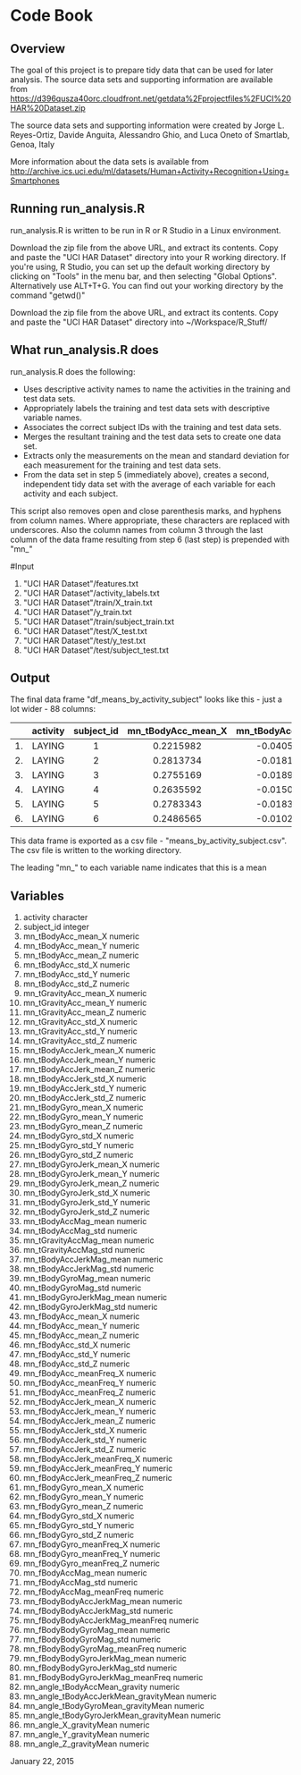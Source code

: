 # Code Book

## Overview
The goal of this project is to prepare tidy data that can be used for later analysis. The source data sets and supporting information are available from https://d396qusza40orc.cloudfront.net/getdata%2Fprojectfiles%2FUCI%20HAR%20Dataset.zip 

The source data sets and supporting information were created by Jorge L. Reyes-Ortiz, Davide Anguita, Alessandro Ghio, and Luca Oneto of Smartlab, Genoa, Italy

More information about the data sets is available from http://archive.ics.uci.edu/ml/datasets/Human+Activity+Recognition+Using+Smartphones

## Running run_analysis.R

run_analysis.R is written to be run in R or R Studio in a Linux environment.

Download the zip file from the above URL, and extract its contents. Copy and paste the "UCI HAR Dataset" directory into your R working directory. 
If you're using, R Studio, you can set up the default working directory by clicking on "Tools" in the menu bar, and then selecting "Global Options". Alternatively use ALT+T+G.
You can find out your working directory by the command "getwd()" 

Download the zip file from the above URL, and extract its contents. Copy and paste the "UCI HAR Dataset" directory into ~/Workspace/R_Stuff/


## What run_analysis.R does

run_analysis.R does the following:
* Uses descriptive activity names to name the activities in the training and test data sets.
* Appropriately labels the training and test data sets with descriptive variable names.
* Associates the correct subject IDs with the training and test data sets.
* Merges the resultant training and the test data sets to create one data set. 
* Extracts only the measurements on the mean and standard deviation for each measurement for the training and test data sets.
* From the data set in step 5 (immediately above), creates a second, independent tidy data set with the average of each variable for each activity and each subject.

This script also removes open and close parenthesis marks, and hyphens from column names. Where appropriate, these characters are replaced with underscores. Also the column names from column 3 through the last column of the data frame resulting from step 6 (last step) is prepended with "mn_"

#Input

1. "UCI HAR Dataset"/features.txt
2. "UCI HAR Dataset"/activity_labels.txt
3. "UCI HAR Dataset"/train/X_train.txt
4. "UCI HAR Dataset"/y_train.txt
5. "UCI HAR Dataset"/train/subject_train.txt
6. "UCI HAR Dataset"/test/X_test.txt
7. "UCI HAR Dataset"/test/y_test.txt
8. "UCI HAR Dataset"/test/subject_test.txt

## Output

The final data frame "df_means_by_activity_subject" looks like this - just a lot wider - 88 columns:

|    | activity | subject_id |  mn_tBodyAcc_mean_X | mn_tBodyAcc_mean_Y | mn_tBodyAcc_mean_Z | mn_tBodyAcc_std_X |
|:--:|:--------:|:----------:|:-------------------:|:------------------:|:------------------:|:-----------------:|
| 1. |  LAYING  |      1     |   0.2215982         | -0.04051395        | -0.1132036         | -0.9280565        |
| 2. |  LAYING  |      2     |   0.2813734         | -0.01815874        | -0.1072456         | -0.9740595        | 
| 3. |  LAYING  |      3     |   0.2755169         | -0.01895568        | -0.1013005         | -0.9827766        |
| 4. |  LAYING  |      4     |   0.2635592         | -0.01500318        | -0.1106882         | -0.9541937        |
| 5. |  LAYING  |      5     |   0.2783343         | -0.01830421        | -0.1079376         | -0.9659345        | 
| 6. |  LAYING  |      6     |   0.2486565         | -0.01025292        | -0.1331196         | -0.9340494        |

This data frame is exported as a csv file - "means_by_activity_subject.csv". The csv file is written to the working directory.

The leading "mn_" to each variable name indicates that this is a mean

## Variables
1.	activity					character
2.	subject_id					integer
3.	mn_tBodyAcc_mean_X				numeric
4.	mn_tBodyAcc_mean_Y				numeric
5.	mn_tBodyAcc_mean_Z				numeric
6.	mn_tBodyAcc_std_X				numeric
7.	mn_tBodyAcc_std_Y				numeric 
8.	mn_tBodyAcc_std_Z				numeric
9.	mn_tGravityAcc_mean_X				numeric
10.	mn_tGravityAcc_mean_Y				numeric
11.	mn_tGravityAcc_mean_Z				numeric
12.	mn_tGravityAcc_std_X				numeric
13.	mn_tGravityAcc_std_Y				numeric
14.	mn_tGravityAcc_std_Z				numeric
15.	mn_tBodyAccJerk_mean_X				numeric
16.	mn_tBodyAccJerk_mean_Y				numeric
17.	mn_tBodyAccJerk_mean_Z				numeric
18.	mn_tBodyAccJerk_std_X				numeric
19.	mn_tBodyAccJerk_std_Y				numeric
20.	mn_tBodyAccJerk_std_Z				numeric
21.	mn_tBodyGyro_mean_X				numeric
22.	mn_tBodyGyro_mean_Y				numeric
23.	mn_tBodyGyro_mean_Z				numeric
24.	mn_tBodyGyro_std_X				numeric
25.	mn_tBodyGyro_std_Y				numeric
26.	mn_tBodyGyro_std_Z				numeric
27.	mn_tBodyGyroJerk_mean_X				numeric
28.	mn_tBodyGyroJerk_mean_Y				numeric
29.	mn_tBodyGyroJerk_mean_Z				numeric
30.	mn_tBodyGyroJerk_std_X				numeric
31.	mn_tBodyGyroJerk_std_Y				numeric
32.	mn_tBodyGyroJerk_std_Z				numeric
33.	mn_tBodyAccMag_mean				numeric
34.	mn_tBodyAccMag_std				numeric
35.	mn_tGravityAccMag_mean				numeric
36.	mn_tGravityAccMag_std				numeric
37.	mn_tBodyAccJerkMag_mean				numeric
38.	mn_tBodyAccJerkMag_std				numeric
39.	mn_tBodyGyroMag_mean				numeric
40.	mn_tBodyGyroMag_std				numeric
41.	mn_tBodyGyroJerkMag_mean			numeric
42.	mn_tBodyGyroJerkMag_std				numeric
43.	mn_fBodyAcc_mean_X				numeric
44.	mn_fBodyAcc_mean_Y				numeric
45.	mn_fBodyAcc_mean_Z				numeric
46.	mn_fBodyAcc_std_X				numeric
47.	mn_fBodyAcc_std_Y				numeric
48.	mn_fBodyAcc_std_Z				numeric
49.	mn_fBodyAcc_meanFreq_X				numeric
50.	mn_fBodyAcc_meanFreq_Y				numeric
51.	mn_fBodyAcc_meanFreq_Z				numeric
52.	mn_fBodyAccJerk_mean_X				numeric
53.	mn_fBodyAccJerk_mean_Y				numeric
54.	mn_fBodyAccJerk_mean_Z				numeric
55.	mn_fBodyAccJerk_std_X				numeric
56.	mn_fBodyAccJerk_std_Y				numeric
57.	mn_fBodyAccJerk_std_Z				numeric
58.	mn_fBodyAccJerk_meanFreq_X			numeric
59.	mn_fBodyAccJerk_meanFreq_Y			numeric
60.	mn_fBodyAccJerk_meanFreq_Z			numeric
61.	mn_fBodyGyro_mean_X				numeric
62.	mn_fBodyGyro_mean_Y				numeric
63.	mn_fBodyGyro_mean_Z				numeric
64.	mn_fBodyGyro_std_X				numeric
65.	mn_fBodyGyro_std_Y				numeric
66.	mn_fBodyGyro_std_Z				numeric
67.	mn_fBodyGyro_meanFreq_X				numeric
68.	mn_fBodyGyro_meanFreq_Y				numeric
69.	mn_fBodyGyro_meanFreq_Z				numeric
70.	mn_fBodyAccMag_mean				numeric
71.	mn_fBodyAccMag_std				numeric
72.	mn_fBodyAccMag_meanFreq				numeric
73.	mn_fBodyBodyAccJerkMag_mean			numeric
74.	mn_fBodyBodyAccJerkMag_std			numeric
75.	mn_fBodyBodyAccJerkMag_meanFreq			numeric
76.	mn_fBodyBodyGyroMag_mean			numeric
77.	mn_fBodyBodyGyroMag_std				numeric
78.	mn_fBodyBodyGyroMag_meanFreq			numeric
79.	mn_fBodyBodyGyroJerkMag_mean			numeric
80.	mn_fBodyBodyGyroJerkMag_std			numeric
81.	mn_fBodyBodyGyroJerkMag_meanFreq		numeric
82.	mn_angle_tBodyAccMean_gravity			numeric
83.	mn_angle_tBodyAccJerkMean_gravityMean		numeric
84.	mn_angle_tBodyGyroMean_gravityMean		numeric
85.	mn_angle_tBodyGyroJerkMean_gravityMean		numeric
86.	mn_angle_X_gravityMean				numeric
87.	mn_angle_Y_gravityMean				numeric
88.	mn_angle_Z_gravityMean				numeric

January 22, 2015